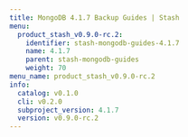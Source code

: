 ```yaml
---
title: MongoDB 4.1.7 Backup Guides | Stash
menu:
  product_stash_v0.9.0-rc.2:
    identifier: stash-mongodb-guides-4.1.7
    name: 4.1.7
    parent: stash-mongodb-guides
    weight: 70
menu_name: product_stash_v0.9.0-rc.2
info:
  catalog: v0.1.0
  cli: v0.2.0
  subproject_version: 4.1.7
  version: v0.9.0-rc.2
---
```


